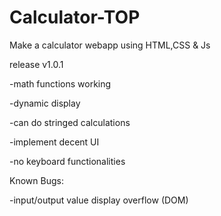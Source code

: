 # Calculator-TOP
Make a calculator webapp using HTML,CSS &amp; Js

release v1.0.1 

-math functions working

-dynamic display

-can do stringed calculations

-implement decent UI

-no keyboard functionalities

Known Bugs:

-input/output value display overflow (DOM)
